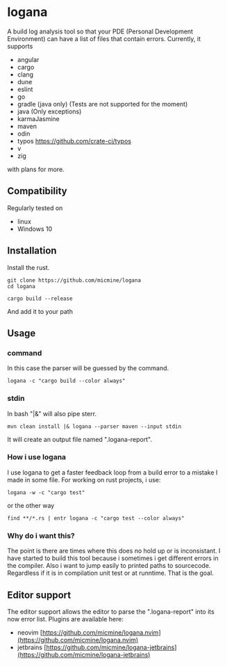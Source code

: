 # logana

A build log analysis tool so that your PDE (Personal Development Environment) can have a list of files that contain errors.
Currently, it supports

- angular
- cargo
- clang
- dune
- eslint
- go
- gradle (java only) (Tests are not supported for the moment)
- java (Only exceptions)
- karmaJasmine
- maven
- odin
- typos https://github.com/crate-ci/typos
- v
- zig

with plans for more.

## Compatibility

Regularly tested on

- linux
- Windows 10

## Installation

Install the rust.

``` command
git clone https://github.com/micmine/logana
cd logana

cargo build --release
```

And add it to your path

## Usage

### command

In this case the parser will be guessed by the command.

``` command
logana -c "cargo build --color always"
```

### stdin

In bash "|&" will also pipe sterr.

``` command
mvn clean install |& logana --parser maven --input stdin
```

It will create an output file named ".logana-report".

### How i use logana

I use logana to get a faster feedback loop from a build error to a mistake I made in some file.
For working on rust projects, i use:

``` command
logana -w -c "cargo test"
```
or the other way
``` command
find **/*.rs | entr logana -c "cargo test --color always"
```

### Why do i want this?
The point is there are times where this does no hold up or is inconsistant. I have started to build this tool because i sometimes i get different errors in the compiler. Also i want to jump easily to printed paths to sourcecode. Regardless if it is in compilation unit test or at runntime. That is the goal.

## Editor support

The editor support allows the editor to parse the ".logana-report" into its now error list.
Plugins are available here:

- neovim [https://github.com/micmine/logana.nvim](https://github.com/micmine/logana.nvim)
- jetbrains [https://github.com/micmine/logana-jetbrains](https://github.com/micmine/logana-jetbrains)
